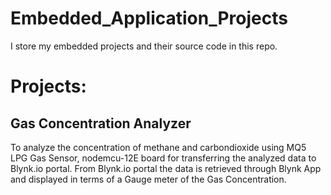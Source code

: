 # Embedded_Application_Projects
I store my embedded projects and their source code in this repo.

# Projects:
  ## Gas Concentration Analyzer
  To analyze the concentration of methane and carbondioxide using MQ5 LPG Gas Sensor, nodemcu-12E board for transferring the analyzed data to Blynk.io portal.
  From Blynk.io portal the data is retrieved through Blynk App and displayed in terms of a Gauge meter of the Gas Concentration.
     
